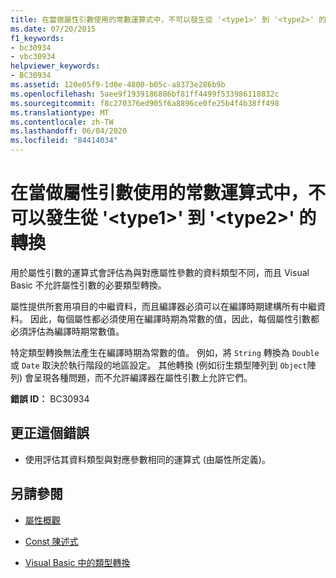 ```yaml
---
title: 在當做屬性引數使用的常數運算式中，不可以發生從 '<type1>' 到 '<type2>' 的轉換
ms.date: 07/20/2015
f1_keywords:
- bc30934
- vbc30934
helpviewer_keywords:
- BC30934
ms.assetid: 120e05f9-1d0e-4800-b05c-a8373e286b9b
ms.openlocfilehash: 5aee9f1939186886bf81ff4499f533986118832c
ms.sourcegitcommit: f8c270376ed905f6a8896ce0fe25b4f4b38ff498
ms.translationtype: MT
ms.contentlocale: zh-TW
ms.lasthandoff: 06/04/2020
ms.locfileid: "84414034"
---
```

# <a name="conversion-from-type1-to-type2-cannot-occur-in-a-constant-expression-used-as-an-argument-to-an-attribute"></a>在當做屬性引數使用的常數運算式中，不可以發生從 '\<type1>' 到 '\<type2>' 的轉換
用於屬性引數的運算式會評估為與對應屬性參數的資料類型不同，而且 Visual Basic 不允許屬性引數的必要類型轉換。  
  
 屬性提供所套用項目的中繼資料，而且編譯器必須可以在編譯時期建構所有中繼資料。 因此，每個屬性都必須使用在編譯時期為常數的值，因此，每個屬性引數都必須評估為編譯時期常數值。  
  
 特定類型轉換無法產生在編譯時期為常數的值。 例如，將 `String` 轉換為 `Double` 或 `Date` 取決於執行階段的地區設定。 其他轉換 (例如衍生類型陣列到 `Object`陣列) 會呈現各種問題，而不允許編譯器在屬性引數上允許它們。  
  
 **錯誤 ID︰** BC30934  
  
## <a name="to-correct-this-error"></a>更正這個錯誤  
  
- 使用評估其資料類型與對應參數相同的運算式 (由屬性所定義)。  
  
## <a name="see-also"></a>另請參閱

- [屬性概觀](../programming-guide/concepts/attributes/index.md)

- [Const 陳述式](../language-reference/statements/const-statement.md)
- [Visual Basic 中的類型轉換](../programming-guide/language-features/data-types/type-conversions.md)
